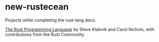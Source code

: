 # new-rustecean
Projects while completing the rust-lang docs.

[The Rust Programming Language](https://doc.rust-lang.org/stable/book/) by Steve Klabnik and Carol Nichols, with contributions from the Rust Community.
